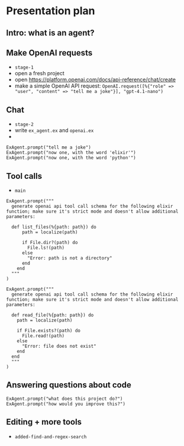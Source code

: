 # Presentation plan

## Intro: what is an agent?

## Make OpenAI requests
- `stage-1`
- open a fresh project
- open https://platform.openai.com/docs/api-reference/chat/create
- make a simple OpenAI API request: `OpenAI.request([%{"role" => "user", "content" => "tell me a joke"}], "gpt-4.1-nano")`

## Chat
- `stage-2`
- write `ex_agent.ex` and `openai.ex`
-
```
ExAgent.prompt("tell me a joke")
ExAgent.prompt("now one, with the word 'elixir'")
ExAgent.prompt("now one, with the word 'python'")
```

## Tool calls
- `main`
```
ExAgent.prompt("""
  generate openai api tool call schema for the following elixir function; make sure it's strict mode and doesn't allow additional parameters:

  def list_files(%{path: path}) do
      path = localize(path)

      if File.dir?(path) do
        File.ls!(path)
      else
        "Error: path is not a directory"
      end
    end
  """
)
```

```
ExAgent.prompt("""
  generate openai api tool call schema for the following elixir function; make sure it's strict mode and doesn't allow additional parameters:

  def read_file(%{path: path}) do
    path = localize(path)

    if File.exists?(path) do
      File.read!(path)
    else
      "Error: file does not exist"
    end
  end
  """
)
```

## Answering questions about code

```
ExAgent.prompt("what does this project do?")
ExAgent.prompt("how would you improve this?")
```

## Editing + more tools

- `added-find-and-regex-search`
